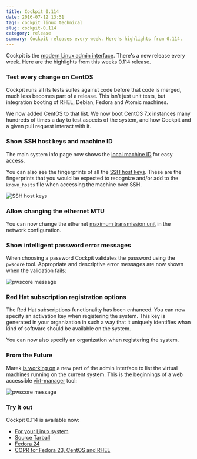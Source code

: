 ```yaml
---
title: Cockpit 0.114
date: 2016-07-12 13:51
tags: cockpit linux technical
slug: cockpit-0.114
category: release
summary: Cockpit releases every week. Here's highlights from 0.114.
---
```


Cockpit is the [modern Linux admin interface](http://cockpit-project.org/). There's a new release every week. Here are the highlights from this weeks 0.114 release.

### Test every change on CentOS

Cockpit runs all its tests suites against code before that code is merged, much less
becomes part of a release. This isn't just unit tests, but integration booting of
RHEL, Debian, Fedora and Atomic machines.

We now added CentOS to that list. We now boot CentOS 7.x instances many hundreds of times
a day to test aspects of the system, and how Cockpit and a given pull request interact with it.

### Show SSH host keys and machine ID

The main system info page now shows the
[local machine ID](https://www.freedesktop.org/software/systemd/man/machine-id.html) for
easy access.

You can also see the fingerprints of all the [SSH host keys](https://en.wikipedia.org/wiki/Secure_Shell).
These are the fingerprints that you would be expected to recognize and/or add to the
```known_hosts``` file when accessing the machine over SSH.

![SSH host keys](/images/cockpit-ssh-host-keys.png)

### Allow changing the ethernet MTU

You can now change the ethernet
[maximum transmission unit](https://en.wikipedia.org/wiki/Maximum_transmission_unit) in the
network configuration.

### Show intelligent password error messages

When choosing a password Cockpit validates the password using the ```pwscore``` tool.
Appropriate and descriptive error messages are now shown when the validation fails:

![pwscore message](/images/cockpit-pwscore-message.png)

### Red Hat subscription registration options

The Red Hat subscriptions functionality has been enhanced. You can now specify an activation
key when registering the system. This key is generated in your organization in such a
way that it uniquely identifies whan kind of software should be available on the system.

You can now also specify an organization when registering the system.

### From the Future

Marek [is working on](https://github.com/cockpit-project/cockpit/pull/4434) a new part of
the admin interface to list the virtual machines running on the current system. This is
the beginnings of a web accessible [virt-manager](https://virt-manager.org/) tool:

![pwscore message](/images/cockpit-libvirt-message.png)

### Try it out

Cockpit 0.114 is available now:

 * [For your Linux system](http://cockpit-project.org/running.html)
 * [Source Tarball](https://github.com/cockpit-project/cockpit/releases/tag/0.114)
 * [Fedora 24](https://bodhi.fedoraproject.org/updates/cockpit-0.114-1.fc24)
 * [COPR for Fedora 23, CentOS and RHEL](https://copr.fedoraproject.org/coprs/g/cockpit/cockpit-preview/)

